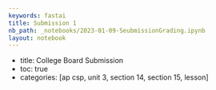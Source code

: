 ```yaml
---
keywords: fastai
title: Submission 1
nb_path: _notebooks/2023-01-09-SeubmissionGrading.ipynb
layout: notebook
---
```


<!--
#################################################
### THIS FILE WAS AUTOGENERATED! DO NOT EDIT! ###
#################################################
# file to edit: _notebooks/2023-01-09-SeubmissionGrading.ipynb
-->

<div class="container" id="notebook-container">
        
<div class="cell border-box-sizing text_cell rendered"><div class="inner_cell">
<div class="text_cell_render border-box-sizing rendered_html">
<ul>
<li>title: College Board Submission</li>
<li>toc: true</li>
<li>categories: [ap csp, unit 3, section 14, section 15, lesson]</li>
</ul>

</div>
</div>
</div>
</div>
 

